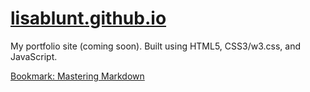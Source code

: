 [lisablunt.github.io](http://lisablunt.github.io)
==============

My portfolio site (coming soon). Built using HTML5, CSS3/w3.css, and JavaScript.

[Bookmark: Mastering Markdown](https://guides.github.com/features/mastering-markdown/)
